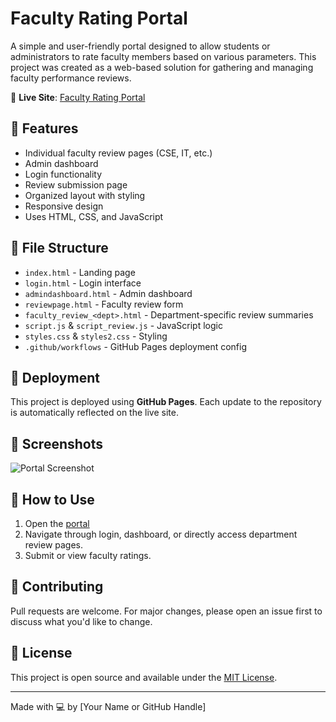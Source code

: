 # Faculty Rating Portal

A simple and user-friendly portal designed to allow students or administrators to rate faculty members based on various parameters. This project was created as a web-based solution for gathering and managing faculty performance reviews.

🔗 **Live Site**: [Faculty Rating Portal](https://nobodie0raj.github.io/faculty-rating-portal/)

## 🧰 Features

- Individual faculty review pages (CSE, IT, etc.)
- Admin dashboard
- Login functionality
- Review submission page
- Organized layout with styling
- Responsive design
- Uses HTML, CSS, and JavaScript

## 📁 File Structure

- `index.html` - Landing page
- `login.html` - Login interface
- `admindashboard.html` - Admin dashboard
- `reviewpage.html` - Faculty review form
- `faculty_review_<dept>.html` - Department-specific review summaries
- `script.js` & `script_review.js` - JavaScript logic
- `styles.css` & `styles2.css` - Styling
- `.github/workflows` - GitHub Pages deployment config

## 🚀 Deployment

This project is deployed using **GitHub Pages**. Each update to the repository is automatically reflected on the live site.

## 📸 Screenshots

![Portal Screenshot](ghrceportal.png)

## 📌 How to Use

1. Open the [portal](https://nobodie0raj.github.io/faculty-rating-portal/)
2. Navigate through login, dashboard, or directly access department review pages.
3. Submit or view faculty ratings.

## 🙌 Contributing

Pull requests are welcome. For major changes, please open an issue first to discuss what you'd like to change.

## 📄 License

This project is open source and available under the [MIT License](LICENSE).

---

Made with 💻 by [Your Name or GitHub Handle]
